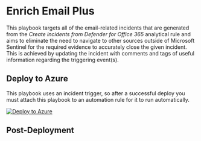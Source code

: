 # Enrich Email Plus

This playbook targets all of the email-related incidents that are generated from the *Create incidents from Defender for Office 365* analytical rule and aims to eliminate the need to navigate to other sources outside of Microsoft Sentinel for the required evidence to accurately close the given incident. This is achieved by updating the incident with comments and tags of useful information regarding the triggering event(s).

## Deploy to Azure

This playbook uses an incident trigger, so after a successful deploy you must attach this playbook to an automation rule for it to run automatically.

[![Deploy to Azure](https://aka.ms/deploytoazurebutton)](https://portal.azure.com/#create/Microsoft.Template/uri/https%3A%2F%2Fraw.githubusercontent.com%2FJakeD-5Q%2FDeployPlaybooks%2Fmain%2FEnrich-Comment-EmailDetails%2Fazuredeploy.json)

## Post-Deployment




